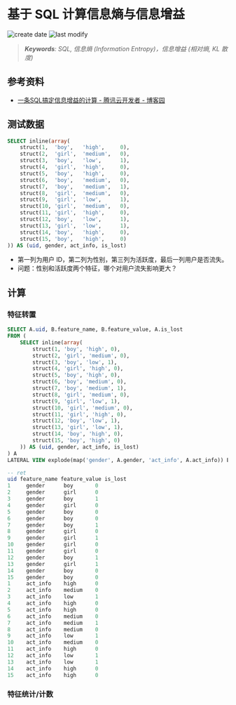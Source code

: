 基于 SQL 计算信息熵与信息增益
===
<!--START_SECTION:badge-->

![create date](https://img.shields.io/static/v1?label=create%20date&message=2023-01-xx&label_color=gray&color=lightsteelblue&style=flat-square)
![last modify](https://img.shields.io/static/v1?label=last%20modify&message=2025-07-08%2016%3A53%3A13&label_color=gray&color=thistle&style=flat-square)

<!--END_SECTION:badge-->
<!--info
top: false
hidden: false
-->

> ***Keywords**: SQL, 信息熵 (Information Entropy)，信息增益 (相对熵, KL 散度)*

<!--START_SECTION:toc-->
<!--END_SECTION:toc-->
<!-- > [*References*](#References) -->

## 参考资料
- [一条SQL搞定信息增益的计算 - 腾讯云开发者 - 博客园](https://www.cnblogs.com/qcloud1001/p/6735352.html)


## 测试数据
```sql
SELECT inline(array(
    struct(1,  'boy',   'high',     0),
    struct(2,  'girl',  'medium',   0),
    struct(3,  'boy',   'low',      1),
    struct(4,  'girl',  'high',     0),
    struct(5,  'boy',   'high',     0),
    struct(6,  'boy',   'medium',   0),
    struct(7,  'boy',   'medium',   1),
    struct(8,  'girl',  'medium',   0),
    struct(9,  'girl',  'low',      1),
    struct(10, 'girl',  'medium',   0),
    struct(11, 'girl',  'high',     0),
    struct(12, 'boy',   'low',      1),
    struct(13, 'girl',  'low',      1),
    struct(14, 'boy',   'high',     0),
    struct(15, 'boy',   'high',     0)
)) AS (uid, gender, act_info, is_lost)
```
- 第一列为用户 ID，第二列为性别，第三列为活跃度，最后一列用户是否流失。
- 问题：性别和活跃度两个特征，哪个对用户流失影响更大？

## 计算

### 特征转置
```sql
SELECT A.uid, B.feature_name, B.feature_value, A.is_lost 
FROM (
    SELECT inline(array(
        struct(1, 'boy', 'high', 0),
        struct(2, 'girl', 'medium', 0),
        struct(3, 'boy', 'low', 1),
        struct(4, 'girl', 'high', 0),
        struct(5, 'boy', 'high', 0),
        struct(6, 'boy', 'medium', 0),
        struct(7, 'boy', 'medium', 1),
        struct(8, 'girl', 'medium', 0),
        struct(9, 'girl', 'low', 1),
        struct(10, 'girl', 'medium', 0),
        struct(11, 'girl', 'high', 0),
        struct(12, 'boy', 'low', 1),
        struct(13, 'girl', 'low', 1),
        struct(14, 'boy', 'high', 0),
        struct(15, 'boy', 'high', 0)
    )) AS (uid, gender, act_info, is_lost)
) A
LATERAL VIEW explode(map('gender', A.gender, 'act_info', A.act_info)) B AS feature_name, feature_value

-- ret
uid feature_name feature_value is_lost
1     gender      boy       0
2     gender      girl      0
3     gender      boy       1
4     gender      girl      0
5     gender      boy       0
6     gender      boy       0
7     gender      boy       1
8     gender      girl      0
9     gender      girl      1
10    gender      girl      0
11    gender      girl      0
12    gender      boy       1
13    gender      girl      1
14    gender      boy       0
15    gender      boy       0
1     act_info    high      0
2     act_info    medium    0
3     act_info    low       1
4     act_info    high      0
5     act_info    high      0
6     act_info    medium    0
7     act_info    medium    1
8     act_info    medium    0
9     act_info    low       1
10    act_info    medium    0
11    act_info    high      0
12    act_info    low       1
13    act_info    low       1
14    act_info    high      0
15    act_info    high      0
```

### 特征统计/计数
```sql

```
